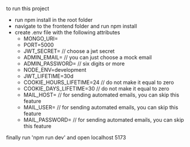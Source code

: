 to run this project

- run npm install in the root folder
- navigate to the frontend folder and run npm install
- create .env file with the following attributes
    - MONGO_URI=
    - PORT=5000
    - JWT_SECRET=  // choose a jwt secret
    - ADMIN_EMAIL=  // you can just choose a mock email
    - ADMIN_PASSWORD=  // six digits or more
    - NODE_ENV=development
    - JWT_LIFETIME=30d
    - COOKIE_HOURS_LIFETIME=24  // do not make it equal to zero
    - COOKIE_DAYS_LIFETIME=30  // do not make it equal to zero
    - MAIL_HOST=  // for sending automated emails, you can skip this feature
    - MAIL_USER=  // for sending automated emails, you can skip this feature
    - MAIL_PASSWORD=  // for sending automated emails, you can skip this feature

finally run 'npm run dev' and open localhost 5173